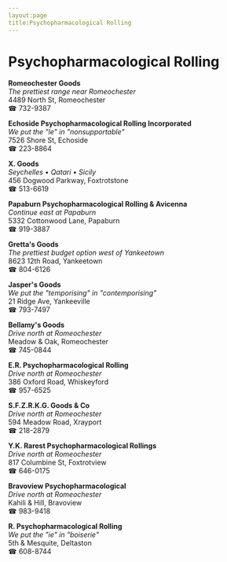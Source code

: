 ```yaml
---
layout:page
title:Psychopharmacological Rolling
---
```

# Psychopharmacological Rolling

**Romeochester Goods**  
_The prettiest range near Romeochester_  
4489 North St, Romeochester  
☎ 732-9387



**Echoside Psychopharmacological Rolling Incorporated**  
_We put the "le" in "nonsupportable"_  
7526 Shore St, Echoside  
☎ 223-8864



**X. Goods**  
_Seychelles • Qatari • Sicily_  
456 Dogwood Parkway, Foxtrotstone  
☎ 513-6619



**Papaburn Psychopharmacological Rolling & Avicenna**  
_Continue east at Papaburn_  
5332 Cottonwood Lane, Papaburn  
☎ 919-3887



**Gretta's Goods**  
_The prettiest budget option west of Yankeetown_  
8623 12th Road, Yankeetown  
☎ 804-6126



**Jasper's Goods**  
_We put the "temporising" in "contemporising"_  
21 Ridge Ave, Yankeeville  
☎ 793-7497



**Bellamy's Goods**  
_Drive north at Romeochester_  
Meadow & Oak, Romeochester  
☎ 745-0844



**E.R. Psychopharmacological Rolling**  
_Drive north at Romeochester_  
386 Oxford Road, Whiskeyford  
☎ 957-6525



**S.F.Z.R.K.G. Goods & Co**  
_Drive north at Romeochester_  
594 Meadow Road, Xrayport  
☎ 218-2879



**Y.K. Rarest Psychopharmacological Rollings**  
_Drive north at Romeochester_  
817 Columbine St, Foxtrotview  
☎ 646-0175



**Bravoview Psychopharmacological**  
_Drive north at Romeochester_  
Kahili & Hill, Bravoview  
☎ 983-9418



**R. Psychopharmacological Rolling**  
_We put the "ie" in "boiserie"_  
5th & Mesquite, Deltaston  
☎ 608-8744



